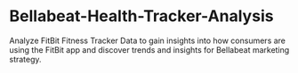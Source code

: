 # Bellabeat-Health-Tracker-Analysis
Analyze FitBit Fitness Tracker Data to gain insights into how consumers are using the FitBit app and discover trends and insights for Bellabeat marketing strategy.
